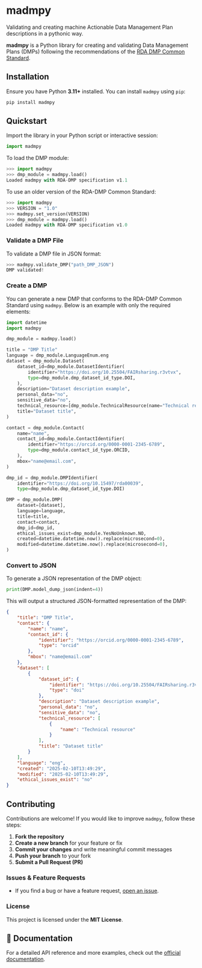 # madmpy

Validating and creating machine Actionable Data Management Plan descriptions in a pythonic way.

**madmpy** is a Python library for creating and validating Data Management Plans (DMPs) following the recommendations of the [RDA DMP Common Standard](https://github.com/RDA-DMP-Common/RDA-DMP-Common-Standard).


## Installation
Ensure you have Python **3.11+** installed. You can install `madmpy` using `pip`:

```sh
pip install madmpy
```

## Quickstart
Import the library in your Python script or interactive session:

```python
import madmpy
```

To load the DMP module:

```python
>>> import madmpy
>>> dmp_module = madmpy.load()
Loaded madmpy with RDA-DMP specification v1.1
```

To use an older version of the RDA-DMP Common Standard:

```python
>>> import madmpy
>>> VERSION = "1.0"
>>> madmpy.set_version(VERSION)
>>> dmp_module = madmpy.load()
Loaded madmpy with RDA-DMP specification v1.0
```

### Validate a DMP File
To validate a DMP file in JSON format:

```python
>>> madmpy.validate_DMP("path_DMP_JSON")
DMP validated!
```


### Create a DMP
You can generate a new DMP that conforms to the RDA-DMP Common Standard using `madmpy`. Below is an example with only the required elements:

```python
import datetime
import madmpy

dmp_module = madmpy.load()

title = "DMP Title"
language = dmp_module.LanguageEnum.eng
dataset = dmp_module.Dataset(
    dataset_id=dmp_module.DatasetIdentifier(
        identifier="https://doi.org/10.25504/FAIRsharing.r3vtvx",
        type=dmp_module.dmp_dataset_id_type.DOI,
    ),
    description="Dataset description example",
    personal_data="no",
    sensitive_data="no",
    technical_resource=[dmp_module.TechnicalResource(name="Technical resource")],
    title="Dataset title",
)

contact = dmp_module.Contact(
    name="name",
    contact_id=dmp_module.ContactIdentifier(
        identifier="https://orcid.org/0000-0001-2345-6789",
        type=dmp_module.contact_id_type.ORCID,
    ),
    mbox="name@email.com",
)

dmp_id = dmp_module.DMPIdentifier(
    identifier="https://doi.org/10.15497/rda00039",
    type=dmp_module.dmp_dataset_id_type.DOI)

DMP = dmp_module.DMP(
    dataset=[dataset],
    language=language,
    title=title,
    contact=contact,
    dmp_id=dmp_id,
    ethical_issues_exist=dmp_module.YesNoUnknown.NO,
    created=datetime.datetime.now().replace(microsecond=0),
    modified=datetime.datetime.now().replace(microsecond=0),
)
```

### Convert to JSON
To generate a JSON representation of the DMP object:

```python
print(DMP.model_dump_json(indent=4))
```

This will output a structured JSON-formatted representation of the DMP:

```json
{
    "title": "DMP Title",
    "contact": {
        "name": "name",
        "contact_id": {
            "identifier": "https://orcid.org/0000-0001-2345-6789",
            "type": "orcid"
        },
        "mbox": "name@email.com"
    },
    "dataset": [
        {
            "dataset_id": {
                "identifier": "https://doi.org/10.25504/FAIRsharing.r3vtvx",
                "type": "doi"
            },
            "description": "Dataset description example",
            "personal_data": "no",
            "sensitive_data": "no",
            "technical_resource": [
                {
                    "name": "Technical resource"
                }
            ],
            "title": "Dataset title"
        }
    ],
    "language": "eng",
    "created": "2025-02-10T13:49:29",
    "modified": "2025-02-10T13:49:29",
    "ethical_issues_exist": "no"
}
```

## Contributing
Contributions are welcome! If you would like to improve `madmpy`, follow these steps:

1. **Fork the repository**
2. **Create a new branch** for your feature or fix
3. **Commit your changes** and write meaningful commit messages
4. **Push your branch** to your fork
5. **Submit a Pull Request (PR)**

### Issues & Feature Requests
- If you find a bug or have a feature request, [open an issue](https://github.com/msicilia/madmpy/issues).

### License
This project is licensed under the **MIT License**.

## 📖 Documentation
For a detailed API reference and more examples, check out the [official documentation](https://madmpy.readthedocs.com/).